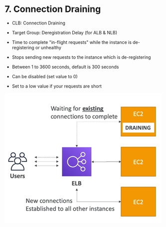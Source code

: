 # 7. Connection Draining

- CLB: Connection Draining
- Target Group: Deregistration Delay (for ALB & NLB)

- Time to complete "in-flight requests" while the instance is de-registering or unhealthy
- Stops sending new requests to the instance which is de-registering
- Between 1 to 3600 seconds, default is 300 seconds
- Can be disabled (set value to 0)
- Set to a low value if your requests are short

![7%20Connection%20Draining/Untitled.png](7%20Connection%20Draining/Untitled.png)